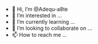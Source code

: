 - 👋 Hi, I’m @Adequ-a8te
- 👀 I’m interested in ...
- 🌱 I’m currently learning ...
- 💞️ I’m looking to collaborate on ...
- 📫 How to reach me ...

<!---
Adequ-a8te/Adequ-a8te is a ✨ special ✨ repository because its `README.md` (this file) appears on your GitHub profile.
You can click the Preview link to take a look at your changes.
--->
